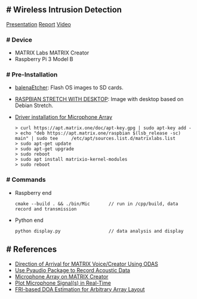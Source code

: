 ## \# Wireless Intrusion Detection

[Presentation](https://drive.google.com/open?id=1hKKZ6D4MEjD4X8Rq7K0lVZ0X7AJSj_fk)   [Report](https://drive.google.com/open?id=1yoKY1VRToHlowS8Q9HHzT8jNtaOv4Fo4)    [Video](https://drive.google.com/open?id=1Ojg1BVjl9dJArBXsy6_SuLDwXcMqTXlM)

### \# Device

 - MATRIX Labs MATRIX Creator
- Raspberry Pi 3 Model B
### \# Pre-Installation

 - [balenaEtcher](https://www.balena.io/etcher/): Flash OS images to SD cards.

- [RASPBIAN STRETCH WITH DESKTOP](https://www.raspberrypi.org/downloads/raspbian/): Image with desktop based on Debian Stretch.

- [Driver installation for Microphone Array](https://matrix-io.github.io/matrix-documentation/matrix-creator/resources/microphone/#usage)

  ```
  > curl https://apt.matrix.one/doc/apt-key.gpg | sudo apt-key add -
  > echo "deb https://apt.matrix.one/raspbian $(lsb_release -sc) main" | sudo tee     /etc/apt/sources.list.d/matrixlabs.list
  > sudo apt-get update
  > sudo apt-get upgrade
  > sudo reboot
  > sudo apt install matrixio-kernel-modules
  > sudo reboot
  ```
### \# Commands

- Raspberry end

  ```
  cmake --build . && ./bin/Mic       // run in /cpp/build, data record and transmission
  ```

- Python end

  ```
  python display.py                  // data analysis and display
  ```

## \# References

 - [Direction of Arrival for MATRIX Voice/Creator Using ODAS](https://www.hackster.io/matrix-labs/direction-of-arrival-for-matrix-voice-creator-using-odas-b7a15b)
- [Use Pyaudio Package to Record Acoustic Data](https://github.com/matrix-io/matrixio-kernel-modules/blob/master/misc/pyaudio_test.py)
- [Microphone Array on MATRIX Creator](https://matrix-io.github.io/matrix-documentation/matrix-creator/resources/microphone/#usage)
- [Plot Microphone Signal(s) in Real-Time](https://python-sounddevice.readthedocs.io/en/0.3.12/examples.html#plot-microphone-signal-s-in-real-time)
- [FRI-based DOA Estimation for Arbitrary Array Layout](https://github.com/LCAV/FRIDA)
